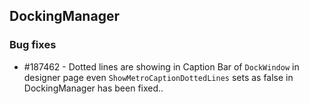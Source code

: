 ## DockingManager

### Bug fixes

* \#187462 - Dotted lines are showing in Caption Bar of `DockWindow` in designer page even `ShowMetroCaptionDottedLines` sets as false in DockingManager has been fixed..
